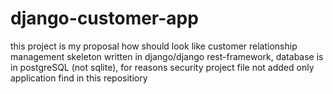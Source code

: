 # django-customer-app
this project is my proposal how should look like customer relationship management skeleton written in django/django rest-framework, database is in postgreSQL (not sqlite), for reasons security project file not added only application find in this repositiory
